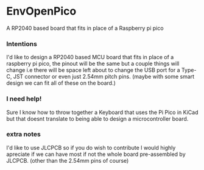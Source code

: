 # EnvOpenPico
 A RP2040 based board that fits in place of a Raspberry pi pico

### Intentions
I'd like to design a RP2040 based MCU board that fits in place of a raspberry pi pico, the pinout will be the same but a couple things will change i.e there will be space left about to change the USB port for a Type-C, JST connector or even just 2.54mm pitch pins. (maybe with some smart design we can fit all of these on the board.)

### I need help!
Sure I know how to throw together a Keyboard that uses the Pi Pico in KiCad but that doesnt translate to being able to design a microcontroller board.

### extra notes
I'd like to use JLCPCB so if you do wish to contribute I would highly apreciate if we can have most if not the whole board pre-assembled by JLCPCB. (other than the 2.54mm pins of course)


